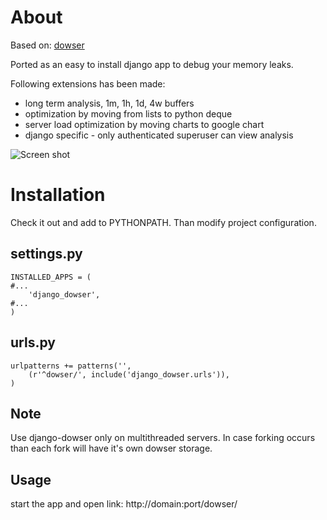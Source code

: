 About
=====
Based on: [dowser](http://www.aminus.net/wiki/Dowser)

Ported as an easy to install django app to debug your memory leaks.

Following extensions has been made:

- long term analysis, 1m, 1h, 1d, 4w buffers
- optimization by moving from lists to python deque
- server load optimization by moving charts to google chart
- django specific - only authenticated superuser can view analysis


![Screen shot](https://github.com/munhitsu/django-dowser/raw/master/wiki/screen0.png)



Installation
============

Check it out and add to PYTHONPATH.
Than modify project configuration.


settings.py
-----------
	INSTALLED_APPS = (
	#...
	    'django_dowser',
	#...
	)

urls.py
-------
	urlpatterns += patterns('',
	    (r'^dowser/', include('django_dowser.urls')),
	)

Note
----
Use django-dowser only on multithreaded servers. In case forking occurs than
each fork will have it's own dowser storage.


Usage
-----
start the app and open link:
http://domain:port/dowser/
